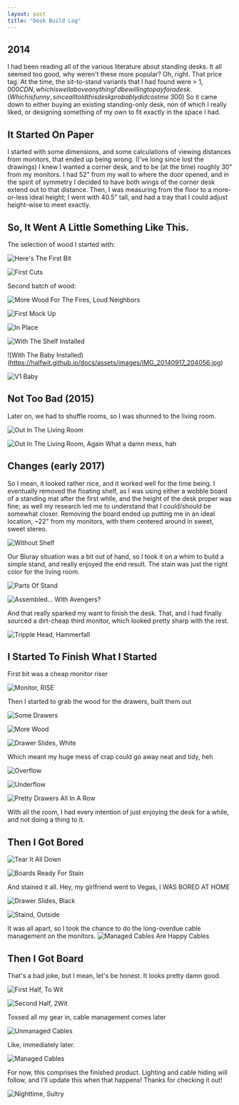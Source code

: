 ```yaml
---
layout: post
title: "Desk Build Log"
---
```


## 2014

I had been reading all of the various literature about standing desks. It all seemed too good, why weren't these more popular?
Oh, right. That price tag. At the time, the sit-to-stand variants that I had found were > $1,000 CDN, which is well above anything I'd be willing to pay for a desk. (Which is funny, since all told this desk probably did cost me ~$300)
So it came down to either buying an existing standing-only desk, non of which I really liked, or designing something of my own to fit exactly in the space I had.

## It Started On Paper

I started with some dimensions, and some calculations of viewing distances from monitors, that ended up being wrong. (I've long since lost the drawings) I knew I wanted a corner desk, and to be (at the time) roughly 30" from my monitors. I had 52" from my wall to where the door opened, and in the spirit of symmetry I decided to have both wings of the corner desk extend out to that distance.
Then, I was measuring from the floor to a more-or-less ideal height; I went with 40.5" tall, and had a tray that I could adjust height-wise to meet exactly. 

## So, It Went A Little Something Like This.

The selection of wood I started with:

![Here's The First Bit](https://halfwit.github.io/docs/assets/images/IMG_20140916_210655.jpg)

![First Cuts](https://halfwit.github.io/docs/assets/images/IMG_20140917_102641.jpg)

Second batch of wood: 

![More Wood For The Fires, Loud Neighbors](https://halfwit.github.io/docs/assets/images/IMG_20140917_102646.jpg)

![First Mock Up](https://halfwit.github.io/docs/assets/images/IMG_20140917_120011.jpg)

![In Place](https://halfwit.github.io/docs/assets/images/IMG_20140917_193919.jpg)

![With The Shelf Installed](https://halfwit.github.io/docs/assets/images/IMG_20140917_202934.jpg)

![With The Baby Installed)(https://halfwit.github.io/docs/assets/images/IMG_20140917_204056.jpg)

![V1 Baby](https://halfwit.github.io/docs/assets/images/IMG_20140922_212725.jpg)

## Not Too Bad (2015)

Later on, we had to shuffle rooms, so I was shunned to the living room.

![Out In The Living Room](https://halfwit.github.io/docs/assets/images/IMG_20150831_204917.jpg)


![Out In The Living Room, Again](https://halfwit.github.io/docs/assets/images/IMG_20150831_204917.jpg)
What a damn mess, hah

## Changes (early 2017)
So I mean, it looked rather nice, and it worked well for the time being. I eventually removed the floating shelf, as I was using either a wobble board of a standing mat after the first while, and the height of the desk proper was fine; as well my research led me to understand that I could/should be somewhat closer. Removing the board ended up putting me in an ideal location, ~22" from my monitors, with them centered around in sweet, sweet stereo.

![Without Shelf](https://halfwit.github.io/docs/assets/images/IMG_20170330_150253.jpg)

Our Bluray situation was a bit out of hand, so I took it on a whim to build a simple stand, and really enjoyed the end result. The stain was just the right color for the living room. 

![Parts Of Stand](https://halfwit.github.io/docs/assets/images/IMG_20170531_200748.jpg)

![Assembled... With Avengers?](https://halfwit.github.io/docs/assets/images/IMG_20170601_121113.jpg)

And that really sparked my want to finish the desk. That, and I had finally sourced a dirt-cheap third monitor, which looked pretty sharp with the rest. 

![Tripple Head, Hammerfall](https://halfwit.github.io/docs/assets/images/IMG_20170606_174658.jpg)

## I Started To Finish What I Started

First bit was a cheap monitor riser

![Monitor, RISE](https://halfwit.github.io/docs/assets/images/IMG_20170706_134717.jpg)

Then I started to grab the wood for the drawers, built them out

![Some Drawers](https://halfwit.github.io/docs/assets/images/IMG_20170720_081549.jpg)

![More Wood](https://halfwit.github.io/docs/assets/images/IMG_20170720_081554.jpg)

![Drawer Slides, White](https://halfwit.github.io/docs/assets/images/IMG_20170720_081559.jpg)

Which meant my huge mess of crap could go away neat and tidy, heh

![Overflow](https://halfwit.github.io/docs/assets/images/IMG_20170721_160015.jpg)

![Underflow](https://halfwit.github.io/docs/assets/images/IMG_20170721_170118.jpg)

![Pretty Drawers All In A Row](https://halfwit.github.io/docs/assets/images/IMG_20170722_221757.jpg)

With all the room, I had every intention of just enjoying the desk for a while, and not doing a thing to it.

## Then I Got Bored

![Tear It All Down](https://halfwit.github.io/docs/assets/images/IMG_20170726_145645.jpg)

![Boards Ready For Stain](https://halfwit.github.io/docs/assets/images/IMG_20170726_164108.jpg)

And stained it all. Hey, my girlfriend went to Vegas, I WAS BORED AT HOME

![Drawer Slides, Black](https://halfwit.github.io/docs/assets/images/IMG_20170726_164113.jpg)

![Staind, Outside](https://halfwit.github.io/docs/assets/images/IMG_20170726_175200.jpg)

It was all apart, so I took the chance to do the long-overdue cable management on the monitors. 
![Managed Cables Are Happy Cables](https://halfwit.github.io/docs/assets/images/IMG_20170726_200247.jpg)

## Then I Got Board

That's a bad joke, but I mean, let's be honest. It looks pretty damn good.

![First Half, To Wit](https://halfwit.github.io/docs/assets/images/IMG_20170727_111846.jpg)

![Second Half, 2Wit](https://halfwit.github.io/docs/assets/images/IMG_20170727_123431.jpg)

Tossed all my gear in, cable management comes later

![Unmanaged Cables](https://halfwit.github.io/docs/assets/images/IMG_20170727_144422.jpg)

Like, immediately later.

![Managed Cables](https://halfwit.github.io/docs/assets/images/IMG_20170730_171041.jpg)

For now, this comprises the finished product. Lighting and cable hiding will follow, and I'll update this when that happens! Thanks for checking it out!

![Nighttime, Sultry](https://halfwit.github.io/docs/assets/images/IMG_20170801_231429.jpg)
